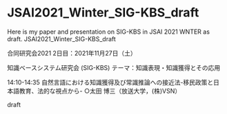 # JSAI2021_Winter_SIG-KBS_draft
Here is my paper and presentation on SIG-KBS in JSAI 2021 WNTER  as draft.
JSAI2021_Winter_SIG-KBS_draft


合同研究会2021
2日目：2021年11月27日（土）

知識ベースシステム研究会 (SIG-KBS)
テーマ：知識表現・知識獲得とその応用

14:10-14:35	自然言語における知識獲得及び常識推論への接近法-移民政策と日本語教育、法的な視点から-
○太田 博三（放送大学，(株)VSN）

draft
